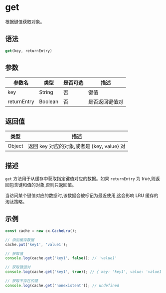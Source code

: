 # get

根据键值获取对象。

## 语法

```javascript
get(key, returnEntry)
```

## 参数

| 参数名 | 类型 | 是否可选 | 描述 |
|--------|------|----------|------|
| key | String | 否 | 键值 |
| returnEntry | Boolean | 否 | 是否返回键值对 |

## 返回值

| 类型 | 描述 |
|------|------|
| Object | 返回 key 对应的对象,或者是 {key, value} 对 |

## 描述

`get` 方法用于从缓存中获取指定键值对应的数据。如果 `returnEntry` 为 true,则返回包含键和值的对象,否则只返回值。

当访问某个键值对应的数据时,该数据会被标记为最近使用,这会影响 LRU 缓存的淘汰策略。

## 示例

```javascript
const cache = new cx.CacheLru();

// 添加缓存数据
cache.put('key1', 'value1');

// 获取值
console.log(cache.get('key1', false)); // 'value1'

// 获取键值对
console.log(cache.get('key1', true)); // { key: 'key1', value: 'value1' }

// 获取不存在的键
console.log(cache.get('nonexistent')); // undefined
``` 